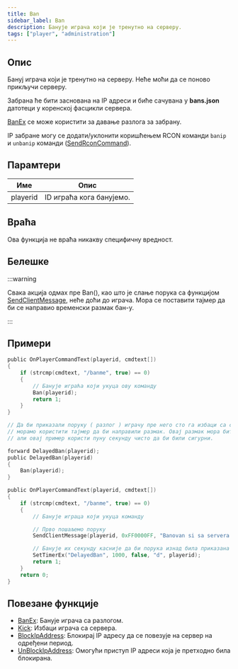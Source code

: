 ```yaml
---
title: Ban
sidebar_label: Ban
description: Банује играча који је тренутно на серверу.
tags: ["player", "administration"]
---
```


## Опис

Бануј играча који је тренутно на серверу. Неће моћи да се поново прикључи серверу.

Забрана ће бити заснована на IP адреси и биће сачувана у **bans.json** датотеци у коренској фасцикли сервера.

[BanEx](BanEx) се може користити за давање разлога за забрану.

IP забране могу се додати/уклонити коришћењем RCON команди `banip` и `unbanip` команди ([SendRconCommand](SendRconCommand)).

## Парамтери

| Име      | Опис                         |
| -------- | ---------------------------- |
| playerid | ID играћа кога банујемо.     |

## Враћа

Ова функција не враћа никакву специфичну вредност.

## Белешке

:::warning

Свака акција одмах пре Ban(), као што је слање порука са функцијом [SendClientMessage](SendClientMessage), неће доћи до играча. Мора се поставити тајмер да би се направио временски размак бан-у.

:::

## Примери

```c
public OnPlayerCommandText(playerid, cmdtext[])
{
    if (strcmp(cmdtext, "/banme", true) == 0)
    {
        // Банује играћа који укуца ову команду
        Ban(playerid);
        return 1;
    }
}

// Да би приказали поруку ( разлог ) играчу пре него сто га избаци са сервера
// морамо користити тајмер да би направили размак. Овај размак мора бити само пар милисекунди,
// али овај пример користи пуну секунду чисто да би били сигурни.

forward DelayedBan(playerid);
public DelayedBan(playerid)
{
    Ban(playerid);
}

public OnPlayerCommandText(playerid, cmdtext[])
{
    if (strcmp(cmdtext, "/banme", true) == 0)
    {
        // Банује играца који укуца команду

        // Прво пошаљемо поруку
        SendClientMessage(playerid, 0xFF0000FF, "Banovan si sa servera!");

        // Банује их секунду касније да би порука изнад била приказана
        SetTimerEx("DelayedBan", 1000, false, "d", playerid);
        return 1;
    }
    return 0;
}
```

## Повезане функције

- [BanEx](BanEx): Банује играча са разлогом.
- [Kick](Kick): Избаци играча са сервера.
- [BlockIpAddress](BlockIpAddress): Блокирај IP адресу да се повезује на сервер на одређени период.
- [UnBlockIpAddress](UnBlockIpAddress): Омогући приступ IP адреси која је претходно била блокирана.
